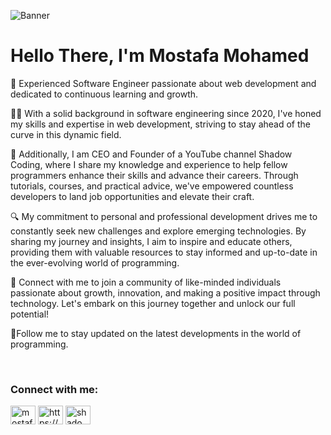 ![Banner]([https://scontent.faly2-1.fna.fbcdn.net/v/t39.30808-6/421474983_3700173010229761_3948035651829302269_n.png?stp=dst-png_s960x960&_nc_cat=110&ccb=1-7&_nc_sid=5f2048&_nc_eui2=AeHcSnra4_4fZjqTI4rLfmDWe01XZJz_ePB7TVdknP948HSHCFSNX3LmhStis9gVIHPIJXuAc3oU4Irna5X2o1v9&_nc_ohc=mSZYbKVmi_8Ab7rXcRB&_nc_ht=scontent.faly2-1.fna&oh=00_AfBo1glTkLM7crPCiTt6PLnTzm7KIbhWWJn54woTGpu3QA&oe=662A887D](https://www.facebook.com/photo/?fbid=3773857809527947&set=a.1383260348587717))



# Hello There, I'm Mostafa Mohamed 
🚀 Experienced Software Engineer passionate about web development and dedicated to continuous learning and growth.

👨‍💻 With a solid background in software engineering since 2020, I've honed my skills and expertise in web development, striving to stay ahead of the curve in this dynamic field.


🎥 Additionally, I am CEO and Founder of a YouTube channel Shadow Coding, where I share my knowledge and experience to help fellow programmers enhance their skills and advance their careers. Through tutorials, courses, and practical advice, we've empowered countless developers to land job opportunities and elevate their craft.

🔍 My commitment to personal and professional development drives me to constantly seek new challenges and explore emerging technologies. By sharing my journey and insights, I aim to inspire and educate others, providing them with valuable resources to stay informed and up-to-date in the ever-evolving world of programming.

🌟 Connect with me to join a community of like-minded individuals passionate about growth, innovation, and making a positive impact through technology. Let's embark on this journey together and unlock our full potential!

💜Follow me to stay updated on the latest developments in the world of programming.

<br/>
<h3 align="left">Connect with me:</h3>
<p align="left">
<a href="https://www.linkedin.com/in/MostafaShadow1/" target="blank"><img align="center" src="https://raw.githubusercontent.com/rahuldkjain/github-profile-readme-generator/master/src/images/icons/Social/linked-in-alt.svg" alt="mostafa-mohamed-479b40238" height="30" width="40" /></a>
<a href="https://www.facebook.com/MostafaShadow1/" target="blank"><img align="center" src="https://raw.githubusercontent.com/rahuldkjain/github-profile-readme-generator/master/src/images/icons/Social/facebook.svg" alt="https://www.facebook.com/mostafashadow1" height="30" width="40" /></a>
<a href="https://www.youtube.com/channel/UC4Hz-ntDHefICIBkutpadBA" target="blank"><img align="center" src="https://raw.githubusercontent.com/rahuldkjain/github-profile-readme-generator/master/src/images/icons/Social/youtube.svg" alt="shadow coding" height="30" width="40" /></a>
</p>


